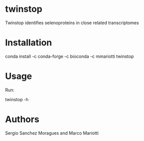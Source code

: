 # twinstop
Twinstop identifies selenoproteins in close related transcriptomes

# Installation
conda install -c conda-forge -c bioconda -c mmariotti    twinstop

# Usage
Run:

  twinstop -h


# Authors
Sergio Sanchez Moragues and Marco Mariotti
